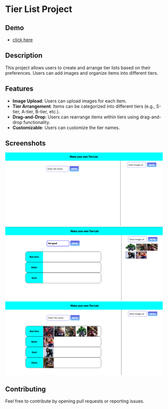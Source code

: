 # Tier List Project

## Demo
- [click here](https://rupam-mondal.github.io/Tier-List/)

## Description
This project allows users to create and arrange tier lists based on their preferences. Users can add images and organize items into different tiers.

## Features
- **Image Upload**: Users can upload images for each item.
- **Tier Arrangement**: Items can be categorized into different tiers (e.g., S-tier, A-tier, B-tier, etc.).
- **Drag-and-Drop**: Users can rearrange items within tiers using drag-and-drop functionality.
- **Customizable**: Users can customize the tier names.

## Screenshots
![Alt text](Images/ss1.png)
![Alt text](Images/ss3.png)
![Alt text](Images/ss2.png)


## Contributing
Feel free to contribute by opening pull requests or reporting issues.